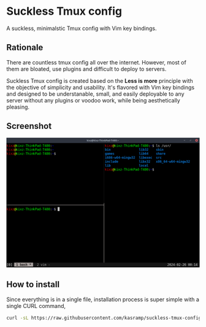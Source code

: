 # Suckless Tmux config

A suckless, minimalstic Tmux config with Vim key bindings.

## Rationale

There are countless tmux config all over the internet. However, most of
them are bloated, use plugins and difficult to deploy to servers.

Suckless Tmux config is created based on the **Less is more** principle with 
the objective of simplicity and usability. It's flavored with Vim key bindings
and designed to be understanable, small, and easily deployable to any server without 
any plugins or voodoo work, while being aesthetically pleasing. 

## Screenshot

![Preview](https://github.com/kasramp/suckless-tmux-config/blob/master/screenshot/screenshot.png)

## How to install

Since everything is in a single file, installation process is super simple with
a single CURL command,

```bash
curl -sL https://raw.githubusercontent.com/kasramp/suckless-tmux-config/master/.tmux.conf --output ~/.tmux.conf
```
